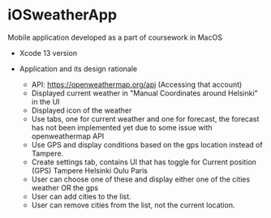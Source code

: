 # iOSweatherApp

Mobile application developed as a part of coursework in MacOS
  - Xcode 13 version

- Application and its design rationale

	- API: https://openweathermap.org/api (Accessing that account)
	- Displayed current weather in "Manual Coordinates around Helsinki" in the UI
	- Displayed icon of the weather
	- Use tabs, one for current weather and one for forecast, the forecast has not been implemented yet due to some issue with openweathermap API
	- Use GPS and display conditions based on the gps location instead of Tampere.
	- Create settings tab, contains UI that has toggle for
    		Current position (GPS)
    		Tampere
    		Helsinki
    		Oulu
		    Paris
	- User can choose one of these and display either one of the cities weather OR the gps
	- User can add cities to the list. 
	- User can remove cities from the list, not the current location. 
